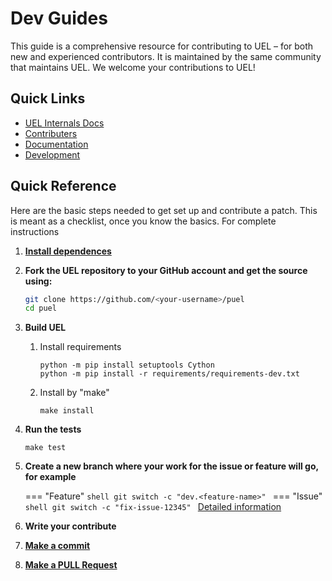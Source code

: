 # Dev Guides

This guide is a comprehensive resource for contributing to UEL – for both new
and experienced contributors. It is maintained by the same community that
maintains UEL. We welcome your contributions to UEL!

## Quick Links

- [UEL Internals Docs](./internals/index.md)
- [Contributers](./contributers.md)
- [Documentation](./docs.md)
- [Development](./dev.md)

## Quick Reference

Here are the basic steps needed to get set up and contribute a patch. This
is meant as a checklist, once you know the basics. For complete instructions

1. __[Install dependences](./install_dependences.md)__
2. __Fork the UEL repository to your GitHub account and get the source using:__
   ```bash
   git clone https://github.com/<your-username>/puel
   cd puel
   ```
3. __Build UEL__
    1. Install requirements
        ```shell
        python -m pip install setuptools Cython
        python -m pip install -r requirements/requirements-dev.txt
        ```
    2. Install by "make"
        ```shell
        make install
        ```
4. __Run the tests__
    ```shell
    make test
    ```
5. __Create a new branch where your work for the issue or feature will go, for example__
    
    === "Feature"
        ```shell
        git switch -c "dev.<feature-name>"
        ```
    === "Issue"
        ```shell
        git switch -c "fix-issue-12345"
        ```
    [Detailed information](./git.md#branches)
    
6. __Write your contribute__
7. __[Make a commit](./git.md#commit)__
8. __[Make a PULL Request](./git.md#pr)__
